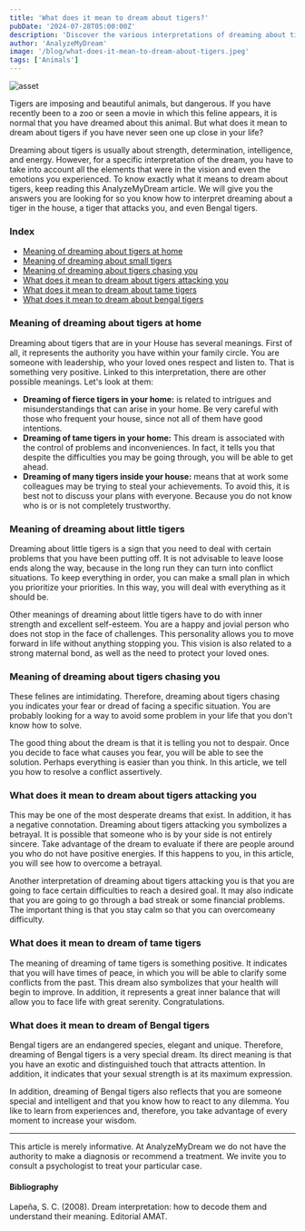 ```yaml
---
title: 'What does it mean to dream about tigers?'
pubDate: '2024-07-28T05:00:00Z'
description: 'Discover the various interpretations of dreaming about tigers, from the representation of strength and leadership to the reflection of your inner fears.'
author: 'AnalyzeMyDream'
image: '/blog/what-does-it-mean-to-dream-about-tigers.jpeg'
tags: ['Animals']
---
```


![asset](/blog/what-does-it-mean-to-dream-about-tigers.jpeg)

Tigers are imposing and beautiful animals, but dangerous. If you have recently been to a zoo or seen a movie in which this feline appears, it is normal that you have dreamed about this animal. But what does it mean to dream about tigers if you have never seen one up close in your life?

Dreaming about tigers is usually about strength, determination, intelligence, and energy. However, for a specific interpretation of the dream, you have to take into account all the elements that were in the vision and even the emotions you experienced. To know exactly what it means to dream about tigers, keep reading this AnalyzeMyDream article. We will give you the answers you are looking for so you know how to interpret dreaming about a tiger in the house, a tiger that attacks you, and even Bengal tigers.

### Index

- [Meaning of dreaming about tigers at home](#meaning-of-dreaming-about-tigers-at-home)
- [Meaning of dreaming about small tigers](#meaning-of-dreaming-about-small-tigers)
- [Meaning of dreaming about tigers chasing you](#meaning-of-dreaming-about-tigers-chasing-you)
- [What does it mean to dream about tigers attacking you](#what-does-it-mean-to-dream-about-tigers-attacking-you)
- [What does it mean to dream about tame tigers](#what-does-it-mean-to-dream-about-tame-tigers)
- [What does it mean to dream about bengal tigers](#what-does-it-mean-to-dream-about-bengal-tigers)

### Meaning of dreaming about tigers at home

Dreaming about tigers that are in your House has several meanings. First of all, it represents the authority you have within your family circle. You are someone with leadership, who your loved ones respect and listen to. That is something very positive. Linked to this interpretation, there are other possible meanings. Let's look at them:

- **Dreaming of fierce tigers in your home:** is related to intrigues and misunderstandings that can arise in your home. Be very careful with those who frequent your house, since not all of them have good intentions.
- **Dreaming of tame tigers in your home:** This dream is associated with the control of problems and inconveniences. In fact, it tells you that despite the difficulties you may be going through, you will be able to get ahead.
- **Dreaming of many tigers inside your house:** means that at work some colleagues may be trying to steal your achievements. To avoid this, it is best not to discuss your plans with everyone. Because you do not know who is or is not completely trustworthy.

### Meaning of dreaming about little tigers

Dreaming about little tigers is a sign that you need to deal with certain problems that you have been putting off. It is not advisable to leave loose ends along the way, because in the long run they can turn into conflict situations. To keep everything in order, you can make a small plan in which you prioritize your priorities. In this way, you will deal with everything as it should be.

Other meanings of dreaming about little tigers have to do with inner strength and excellent self-esteem. You are a happy and jovial person who does not stop in the face of challenges. This personality allows you to move forward in life without anything stopping you. This vision is also related to a strong maternal bond, as well as the need to protect your loved ones.

### Meaning of dreaming about tigers chasing you

These felines are intimidating. Therefore, dreaming about tigers chasing you indicates your fear or dread of facing a specific situation. You are probably looking for a way to avoid some problem in your life that you don't know how to solve.

The good thing about the dream is that it is telling you not to despair. Once you decide to face what causes you fear, you will be able to see the solution. Perhaps everything is easier than you think. In this article, we tell you how to resolve a conflict assertively.

### What does it mean to dream about tigers attacking you

This may be one of the most desperate dreams that exist. In addition, it has a negative connotation. Dreaming about tigers attacking you symbolizes a betrayal. It is possible that someone who is by your side is not entirely sincere. Take advantage of the dream to evaluate if there are people around you who do not have positive energies. If this happens to you, in this article, you will see how to overcome a betrayal.

Another interpretation of dreaming about tigers attacking you is that you are going to face certain difficulties to reach a desired goal. It may also indicate that you are going to go through a bad streak or some financial problems. The important thing is that you stay calm so that you can overcomeany difficulty.

### What does it mean to dream of tame tigers

The meaning of dreaming of tame tigers is something positive. It indicates that you will have times of peace, in which you will be able to clarify some conflicts from the past. This dream also symbolizes that your health will begin to improve. In addition, it represents a great inner balance that will allow you to face life with great serenity. Congratulations.

### What does it mean to dream of Bengal tigers

Bengal tigers are an endangered species, elegant and unique. Therefore, dreaming of Bengal tigers is a very special dream. Its direct meaning is that you have an exotic and distinguished touch that attracts attention. In addition, it indicates that your sexual strength is at its maximum expression.

In addition, dreaming of Bengal tigers also reflects that you are someone special and intelligent and that you know how to react to any dilemma. You like to learn from experiences and, therefore, you take advantage of every moment to increase your wisdom.

---

This article is merely informative. At AnalyzeMyDream we do not have the authority to make a diagnosis or recommend a treatment. We invite you to consult a psychologist to treat your particular case.

#### Bibliography

Lapeña, S. C. (2008). Dream interpretation: how to decode them and understand their meaning. Editorial AMAT.